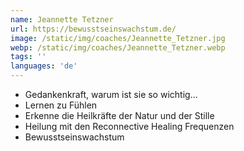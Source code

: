 ```yaml
---
name: Jeannette Tetzner
url: https://bewusstseinswachstum.de/
image: /static/img/coaches/Jeannette_Tetzner.jpg
webp: /static/img/coaches/Jeannette_Tetzner.webp
tags: ''
languages: 'de'
---
```


<ul><li>Gedankenkraft, warum ist sie so wichtig...</li><li>Lernen zu Fühlen</li><li>Erkenne die Heilkräfte der Natur und der Stille</li><li>Heilung mit den Reconnective Healing Frequenzen&nbsp;</li><li>Bewusstseinswachstum&nbsp;</li></ul>